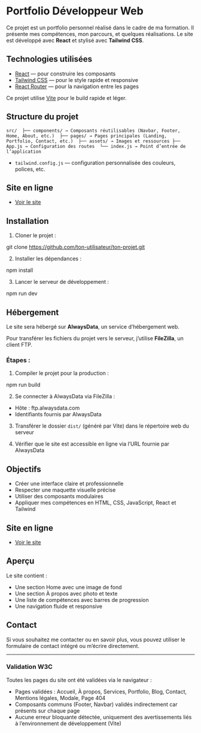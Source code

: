 # Portfolio Développeur Web

Ce projet est un portfolio personnel réalisé dans le cadre de ma formation. Il présente mes compétences, mon parcours, et quelques réalisations. Le site est développé avec **React** et stylisé avec **Tailwind CSS**.

## Technologies utilisées

- [React](https://reactjs.org/) — pour construire les composants
- [Tailwind CSS](https://tailwindcss.com/) — pour le style rapide et responsive
- [React Router](https://reactrouter.com/) — pour la navigation entre les pages

Ce projet utilise [Vite](https://vitejs.dev/) pour le build rapide et léger.


## Structure du projet

`src/ 
├── components/ → Composants réutilisables (Navbar, Footer, Home, About, etc.) 
├── pages/ → Pages principales (Landing, Portfolio, Contact, etc.) 
├── assets/ → Images et ressources ├── App.js → Configuration des routes 
└── index.js → Point d’entrée de l’application`

- `tailwind.config.js` — configuration personnalisée des couleurs, polices, etc.


## Site en ligne

- [Voir le site](https://ton-nom.alwaysdata.net)


## Installation

1. Cloner le projet :

git clone https://github.com/ton-utilisateur/ton-projet.git


2. Installer les dépendances :

npm install

3. Lancer le serveur de développement :

npm run dev


## Hébergement

Le site sera hébergé sur **AlwaysData**, un service d’hébergement web.

Pour transférer les fichiers du projet vers le serveur, j’utilise **FileZilla**, un client FTP.

### Étapes :

1. Compiler le projet pour la production :

npm run build


2. Se connecter à AlwaysData via FileZilla :
- Hôte : ftp.alwaysdata.com
- Identifiants fournis par AlwaysData

3. Transférer le dossier `dist/` (généré par Vite) dans le répertoire web du serveur

4. Vérifier que le site est accessible en ligne via l’URL fournie par AlwaysData

## Objectifs

- Créer une interface claire et professionnelle
- Respecter une maquette visuelle précise
- Utiliser des composants modulaires
- Appliquer mes compétences en HTML, CSS, JavaScript, React et Tailwind

## Site en ligne

- [Voir le site](https://ton-nom.alwaysdata.net)


## Aperçu

Le site contient :
- Une section Home avec une image de fond
- Une section À propos avec photo et texte
- Une liste de compétences avec barres de progression
- Une navigation fluide et responsive

## Contact

Si vous souhaitez me contacter ou en savoir plus, vous pouvez utiliser le formulaire de contact intégré ou m’écrire directement.

---
### Validation W3C

Toutes les pages du site ont été validées via le navigateur :

- Pages validées : Accueil, À propos, Services, Portfolio, Blog, Contact, Mentions légales, Modale, Page 404
- Composants communs (Footer, Navbar) validés indirectement car présents sur chaque page
- Aucune erreur bloquante détectée, uniquement des avertissements liés à l’environnement de développement (Vite)
